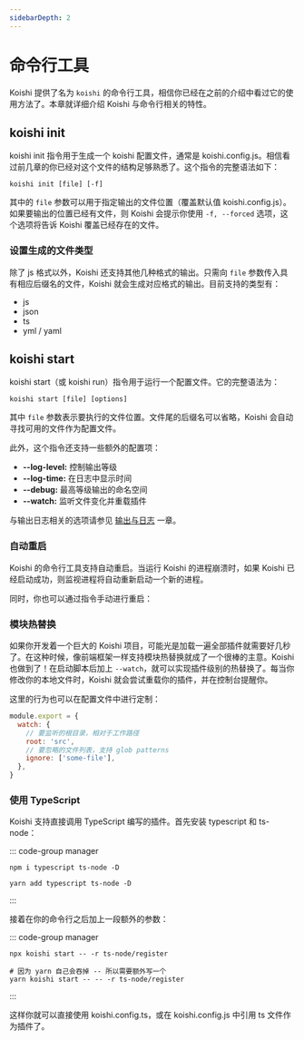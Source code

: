```yaml
---
sidebarDepth: 2
---
```


# 命令行工具

Koishi 提供了名为 `koishi` 的命令行工具，相信你已经在之前的介绍中看过它的使用方法了。本章就详细介绍 Koishi 与命令行相关的特性。

## koishi init

<terminal :content="[
  { text: 'cd my-bot', type: 'input' },
  { text: 'koishi init', type: 'input' },
  { message: 'Connection Type',
    hint: 'Use arrow-keys. Return to submit.',
    type: 'select',
    typeDelay: 500,
    lineDelay: 500,
    choices: ['HTTP', 'WebSocket'],
    actions: '12' },
  { message: 'Koishi Port', text: '8080', type: 'question' },
  { message: 'HTTP Server', text: 'http://localhost:5700', type: 'question' },
  { message: 'Bot\'s QQ Number', type: 'question', lineDelay: 300 },
  { message: 'Secret for Koishi Server', type: 'question', lineDelay: 300 },
  { message: 'Token for CoolQ Server', type: 'question', lineDelay: 300 },
  { content: [{ text: 'success', class: 'success' }, ' created config file: my-bot/koishi.config.js'] },
]"></terminal>

koishi init 指令用于生成一个 koishi 配置文件，通常是 koishi.config.js。相信看过前几章的你已经对这个文件的结构足够熟悉了。这个指令的完整语法如下：

```cli
koishi init [file] [-f]
```

其中的 `file` 参数可以用于指定输出的文件位置（覆盖默认值 koishi.config.js）。如果要输出的位置已经有文件，则 Koishi 会提示你使用 `-f, --forced` 选项，这个选项将告诉 Koishi 覆盖已经存在的文件。

### 设置生成的文件类型

除了 js 格式以外，Koishi 还支持其他几种格式的输出。只需向 `file` 参数传入具有相应后缀名的文件，Koishi 就会生成对应格式的输出。目前支持的类型有：

- js
- json
- ts
- yml / yaml

## koishi start

<terminal :content="[
  { text: 'koishi start', type: 'input' },
  { content: [{ text: 'info', class: 'info' }, ' apply plugin ', { text: 'common', class: 'info' }] },
  { content: [{ text: 'info', class: 'info' }, ' Koishi/1.8.1 CoolQ/Pro CQHTTP/4.12.3'] },
  { content: [{ text: 'info', class: 'info' }, ' server listening at ', { text: '8080', class: 'info' }] },
  { content: [{ text: 'info', class: 'info' }, ' connected to ', { text: 'http://localhost:5700', class: 'info' }] },
  { content: [{ text: 'success', class: 'success' }, ' bot started successfully in 141 ms.'] },
]"></terminal>

koishi start（或 koishi run）指令用于运行一个配置文件。它的完整语法为：

```cli
koishi start [file] [options]
```

其中 `file` 参数表示要执行的文件位置。文件尾的后缀名可以省略，Koishi 会自动寻找可用的文件作为配置文件。

此外，这个指令还支持一些额外的配置项：

- **--log-level:** 控制输出等级
- **--log-time:** 在日志中显示时间
- **--debug:** 最高等级输出的命名空间
- **--watch:** 监听文件变化并重载插件

与输出日志相关的选项请参见 [输出与日志](./logger.md) 一章。

### 自动重启

Koishi 的命令行工具支持自动重启。当运行 Koishi 的进程崩溃时，如果 Koishi 已经启动成功，则监视进程将自动重新启动一个新的进程。

同时，你也可以通过指令手动进行重启：

<panel-view :messages="[
  ['Alice', 'exit -r'],
  ['Koishi', '正在重启……'],
  ['Koishi', '重启完成。'],
]"/>

### 模块热替换 <Badge text="beta" type="warn"/>

如果你开发着一个巨大的 Koishi 项目，可能光是加载一遍全部插件就需要好几秒了。在这种时候，像前端框架一样支持模块热替换就成了一个很棒的主意。Koishi 也做到了！在启动脚本后加上 `--watch`，就可以实现插件级别的热替换了。每当你修改你的本地文件时，Koishi 就会尝试重载你的插件，并在控制台提醒你。

这里的行为也可以在配置文件中进行定制：

```js koishi.config.js
module.export = {
  watch: {
    // 要监听的根目录，相对于工作路径
    root: 'src',
    // 要忽略的文件列表，支持 glob patterns
    ignore: ['some-file'],
  },
}
```

### 使用 TypeScript

Koishi 支持直接调用 TypeScript 编写的插件。首先安装 typescript 和 ts-node：

::: code-group manager
```npm
npm i typescript ts-node -D
```
```yarn
yarn add typescript ts-node -D
```
:::

接着在你的命令行之后加上一段额外的参数：

::: code-group manager
```npm
npx koishi start -- -r ts-node/register
```
```yarn
# 因为 yarn 自己会吞掉 -- 所以需要额外写一个
yarn koishi start -- -- -r ts-node/register
```
:::

这样你就可以直接使用 koishi.config.ts，或在 koishi.config.js 中引用 ts 文件作为插件了。
